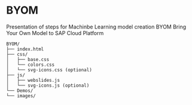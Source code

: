 # BYOM 

Presentation of steps for Machinbe Learning model creation
BYOM Bring Your Own Model to SAP Cloud Platform



```
BYOM/
├── index.html
├── css/
│   ├── base.css
│   └── colors.css
│   └── svg-icons.css (optional)
├── js/
│   ├── webslides.js
│   └── svg-icons.js (optional)
└── Demos/
└── images/
```
